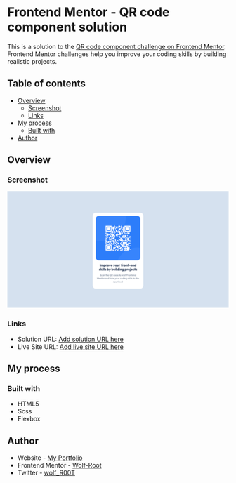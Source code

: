 # Frontend Mentor - QR code component solution

This is a solution to the [QR code component challenge on Frontend Mentor](https://www.frontendmentor.io/challenges/qr-code-component-iux_sIO_H). Frontend Mentor challenges help you improve your coding skills by building realistic projects.

## Table of contents

-   [Overview](#overview)
    -   [Screenshot](#screenshot)
    -   [Links](#links)
-   [My process](#my-process)
    -   [Built with](#built-with)
-   [Author](#author)

## Overview

### Screenshot

![](./assist/screenshot.png)

### Links

-   Solution URL: [Add solution URL here](https://github.com/Wolf-Root/Frontend-Mentor-QR-code-component-solution)
-   Live Site URL: [Add live site URL here](https://your-live-site-url.com)

## My process

### Built with

-   HTML5
-   Scss
-   Flexbox

## Author

-   Website - [My Portfolio](https://yousseffed.vercel.app/)
-   Frontend Mentor - [Wolf-Root](https://www.frontendmentor.io/profile/Wolf-Root)
-   Twitter - [wolf_R00T](https://x.com/wolf_R00T)
